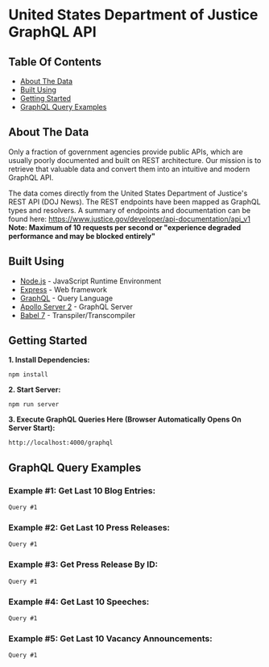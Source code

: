 # United States Department of Justice GraphQL API

## Table Of Contents
*  [About The Data](#about-the-data)
*  [Built Using](#built-using)
*  [Getting Started](#getting-started)
*  [GraphQL Query Examples](#graphql-query-examples)

## About The Data
Only a fraction of government agencies provide public APIs, which are usually poorly documented and built on REST architecture. Our mission is to retrieve that valuable data and convert them into an intuitive and modern GraphQL API.

The data comes directly from the United States Department of Justice's REST API (DOJ News). The REST endpoints have been mapped as GraphQL types and resolvers. A summary of endpoints and documentation can be found here: https://www.justice.gov/developer/api-documentation/api_v1
**Note: Maximum of 10 requests per second or "experience degraded performance and may be blocked entirely"**

## Built Using
* [Node.js](https://nodejs.org/en) - JavaScript Runtime Environment
* [Express](https://expressjs.com) - Web framework
* [GraphQL](https://graphql.org) - Query Language
* [Apollo Server 2](https://www.apollographql.com/docs/apollo-server) - GraphQL Server
* [Babel 7](https://babeljs.io) - Transpiler/Transcompiler

## Getting Started
**1. Install Dependencies:**
```
npm install
```

**2. Start Server:**
```
npm run server
```

**3. Execute GraphQL Queries Here (Browser Automatically Opens On Server Start):**
```
http://localhost:4000/graphql
```

## GraphQL Query Examples
### Example #1: Get Last 10 Blog Entries:
```
Query #1
```

### Example #2: Get Last 10 Press Releases:
```
Query #1
```


### Example #3: Get Press Release By ID:
```
Query #1
```

### Example #4: Get Last 10 Speeches:
```
Query #1
```

### Example #5: Get Last 10 Vacancy Announcements:
```
Query #1
```